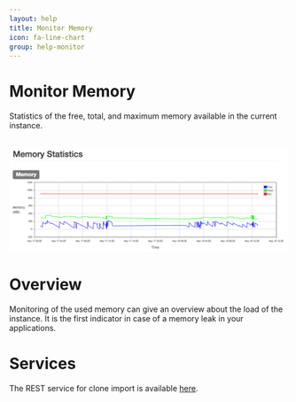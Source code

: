 ```yaml
---
layout: help
title: Monitor Memory
icon: fa-line-chart
group: help-monitor
---
```


Monitor Memory
===

Statistics of the free, total, and maximum memory available in the current instance.


<br>
	<img class="img-responsive" src="/help/images/monitor/monitor_memory.png"/>
<br>

Overview
=====

Monitoring of the used memory can give an overview about the load of the instance. It is the first indicator in case of a memory leak in your applications.


Services
====

The REST service for clone import is available [here](service_memory.html).
